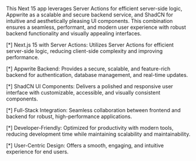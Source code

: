 This Next 15 app leverages Server Actions for efficient server-side logic, Appwrite as a scalable and secure backend service, and ShadCN for intuitive and aesthetically pleasing UI components. This combination ensures a seamless, performant, and modern user experience with robust backend functionality and visually appealing interfaces.

[*] Next.js 15 with Server Actions: Utilizes Server Actions for efficient server-side logic, reducing client-side complexity and improving performance.

[*] Appwrite Backend: Provides a secure, scalable, and feature-rich backend for authentication, database management, and real-time updates.

[*] ShadCN UI Components: Delivers a polished and responsive user interface with customizable, accessible, and visually consistent components.

[*] Full-Stack Integration: Seamless collaboration between frontend and backend for robust, high-performance applications.

[*] Developer-Friendly: Optimized for productivity with modern tools, reducing development time while maintaining scalability and maintainability.

[*] User-Centric Design: Offers a smooth, engaging, and intuitive experience for end users.
